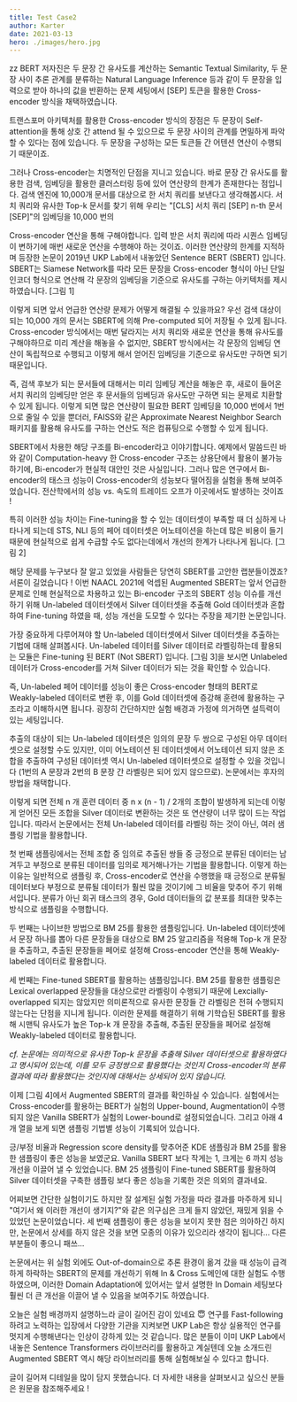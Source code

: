 ```yaml
---
title: Test Case2
author: Karter
date: 2021-03-13
hero: ./images/hero.jpg
---
```


zz BERT 저자진은 두 문장 간 유사도를 계산하는 Semantic Textual Similarity, 두 문장 사이 추론 관계를 분류하는 Natural Language Inference 등과 같이 두 문장을 입력으로 받아 하나의 값을 반환하는 문제 세팅에서 [SEP] 토큰을 활용한 Cross-encoder 방식을 채택하였습니다.

트랜스포머 아키텍처를 활용한 Cross-encoder 방식의 장점은 두 문장이 Self-attention을 통해 상호 간 attend 될 수 있으므로 두 문장 사이의 관계를 면밀하게 파악할 수 있다는 점에 있습니다. 두 문장을 구성하는 모든 토큰들 간 어텐션 연산이 수행되기 때문이죠.

그러나 Cross-encoder는 치명적인 단점을 지니고 있습니다. 바로 문장 간 유사도를 활용한 검색, 임베딩을 활용한 클러스터링 등에 있어 연산량의 한계가 존재한다는 점입니다. 검색 엔진에 10,000개 문서를 대상으로 한 서치 쿼리를 보낸다고 생각해봅시다. 서치 쿼리와 유사한 Top-k 문서를 찾기 위해 우리는 "[CLS] 서치 쿼리 [SEP] n-th 문서 [SEP]"의 임베딩을 10,000 번의 

Cross-encoder 연산을 통해 구해야합니다. 입력 받은 서치 쿼리에 따라 시퀀스 임베딩이 변하기에 매번 새로운 연산을 수행해야 하는 것이죠. 
이러한 연산량의 한계를 지적하며 등장한 논문이 2019년 UKP Lab에서 내놓았던 Sentence BERT (SBERT) 입니다. SBERT는 Siamese Network를 따라 모든 문장을 Cross-encoder 형식이 아닌 단일 인코더 형식으로 연산해 각 문장의 임베딩을 기준으로 유사도를 구하는 아키텍처를 제시하였습니다. [그림 1]

이렇게 되면 앞서 언급한 연산량 문제가 어떻게 해결될 수 있을까요? 우선 검색 대상이 되는 10,000 개의 문서는 SBERT에 의해 Pre-computed 되어 저장될 수 있게 됩니다. Cross-encoder 방식에서는 매번 달라지는 서치 쿼리와 새로운 연산을 통해 유사도를 구해야하므로 미리 계산을 해놓을 수 없지만, SBERT 방식에서는 각 문장의 임베딩 연산이 독립적으로 수행되고 이렇게 해서 얻어진 임베딩을 기준으로 유사도만 구하면 되기 때문입니다.

즉, 검색 후보가 되는 문서들에 대해서는 미리 임베딩 계산을 해놓은 후, 새로이 들어온 서치 쿼리의 임베딩만 얻은 후 문서들의 임베딩과 유사도만 구하면 되는 문제로 치환할 수 있게 됩니다. 이렇게 되면 많은 연산량이 필요한 BERT 임베딩을 10,000 번에서 1번으로 줄일 수 있을 뿐더러, FAISS와 같은 Approximate Nearest Neighbor Search 패키지를 활용해 유사도를 구하는 연산도 적은 컴퓨팅으로 수행할 수 있게 됩니다.

SBERT에서 차용한 해당 구조를 Bi-encoder라고 이야기합니다. 예제에서 말씀드린 바와 같이 Computation-heavy 한 Cross-encoder 구조는 상용단에서 활용이 불가능하기에, Bi-encoder가 현실적 대안인 것은 사실입니다. 그러나 많은 연구에서 Bi-encoder의 태스크 성능이 Cross-encoder의 성능보다 떨어짐을 실험을 통해 보여주었습니다. 전산학에서의 성능 vs. 속도의 트레이드 오프가 이곳에서도 발생하는 것이죠 !

특히 이러한 성능 차이는 Fine-tuning을 할 수 있는 데이터셋이 부족할 때 더 심하게 나타나게 되는데 STS, NLI 등의 페어 데이터셋은 어노테이션을 하는데 많은 비용이 들기 때문에 현실적으로 쉽게 수급할 수도 없다는데에서 개선의 한계가 나타나게 됩니다. [그림 2]

해당 문제를 누구보다 잘 알고 있었을 사람들은 당연히 SBERT를 고안한 랩분들이겠죠? 서론이 길었습니다 ! 이번 NAACL 2021에 억셉된 Augmented SBERT는 앞서 언급한 문제로 인해 현실적으로 차용하고 있는 Bi-encoder 구조의 SBERT 성능 이슈를 개선하기 위해 Un-labeled 데이터셋에서 Silver 데이터셋을 추출해 Gold 데이터셋과 혼합하여 Fine-tuning 하였을 때, 성능 개선을 도모할 수 있다는 주장을 제기한 논문입니다.

가장 중요하게 다루어져야 할 Un-labeled 데이터셋에서 Silver 데이터셋을 추출하는 기법에 대해 살펴봅시다. Un-labeled 데이터를 Silver 데이터로 라벨링하는데 활용되는 모듈은 Fine-tuning 된 BERT (Not SBERT) 입니다. [그림 3]을 보시면 Unlabeled 데이터가 Cross-encoder를 거쳐 Silver 데이터가 되는 것을 확인할 수 있습니다.

즉, Un-labeled 페어 데이터를 성능이 좋은 Cross-encoder 형태의 BERT로 Weakly-labeled 데이터로 변환 후, 이를 Gold 데이터셋에 증강해 훈련에 활용하는 구조라고 이해하시면 됩니다. 굉장히 간단하지만 실험 배경과 가정에 의거하면 설득력이 있는 세팅입니다.

추출의 대상이 되는 Un-labeled 데이터셋은 임의의 문장 두 쌍으로 구성된 아무 데이터셋으로 설정할 수도 있지만, 이미 어노테이션 된 데이터셋에서 어노테이션 되지 않은 조합을 추출하여 구성된 데이터셋 역시 Un-labeled 데이터셋으로 설정할 수 있을 것입니다 (1번의 A 문장과 2번의 B 문장 간 라벨링은 되어 있지 않으므로). 논문에서는 후자의 방법을 채택합니다.

이렇게 되면 전체 n 개 훈련 데이터 중 n x (n - 1) / 2개의 조합이 발생하게 되는데 이렇게 얻어진 모든 조합을 Silver 데이터로 변환하는 것은 또 연산량이 너무 많이 드는 작업입니다. 따라서 논문에서는 전체 Un-labeled 데이터를 라벨링 하는 것이 아닌, 여러 샘플링 기법을 활용합니다.

첫 번째 샘플링에서는 전체 조합 중 임의로 추출된 쌍들 중 긍정으로 분류된 데이터는 남겨두고 부정으로 분류된 데이터를 임의로 제거해나가는 기법을 활용합니다. 이렇게 하는 이유는 일반적으로 샘플링 후, Cross-encoder로 연산을 수행했을 때 긍정으로 분류될 데이터보다 부정으로 분류될 데이터가 훨씬 많을 것이기에 그 비율을 맞추어 주기 위해서입니다. 분류가 아닌 회귀 태스크의 경우, Gold 데이터들의 값 분포를 최대한 맞추는 방식으로 샘플링을 수행합니다.

두 번째는 나이브한 방법으로 BM 25를 활용한 샘플링입니다. Un-labeled 데이터셋에서 문장 하나를 뽑아 다른 문장들을 대상으로 BM 25 알고리즘을 적용해 Top-k 개 문장을 추출하고, 추출된 문장들을 페어로 설정해 Cross-encoder 연산을 통해 Weakly-labeled 데이터로 활용합니다.

세 번째는 Fine-tuned SBERT를 활용하는 샘플링입니다. BM 25를 활용한 샘플링은 Lexical overlapped 문장들을 대상으로만 라벨링이 수행되기 때문에 Lexcially-overlapped 되지는 않았지만 의미론적으로 유사한 문장들 간 라벨링은 전혀 수행되지 않는다는 단점을 지니게 됩니다. 이러한 문제를 해결하기 위해 기학습된 SBERT를 활용해 시맨틱 유사도가 높은 Top-k 개 문장을 추출해, 추출된 문장들을 페어로 설정해 Weakly-labeled 데이터로 활용합니다.

*cf. 논문에는 의미적으로 유사한 Top-k 문장을 추출해 Silver 데이터셋으로 활용하였다고 명시되어 있는데, 이를 모두 긍정쌍으로 활용했다는 것인지 Cross-encoder의 분류 결과에 따라 활용했다는 것인지에 대해서는 상세되어 있지 않습니다.*

이제 [그림 4]에서 Augmented SBERT의 결과를 확인하실 수 있습니다. 실험에서는 Cross-encoder를 활용하는 BERT가 실험의 Upper-bound, Augmentation이 수행되지 않은 Vanilla SBERT가 실험의 Lower-bound로 설정되었습니다. 그리고 아래 4개 열을 보게 되면 샘플링 기법별 성능이 기록되어 있습니다.

긍/부정 비율과 Regression score density를 맞추어준 KDE 샘플링과 BM 25를 활용한 샘플링이 좋은 성능을 보였군요. Vanilla SBERT 보다 작게는 1, 크게는 6 까지 성능 개선을 이끌어 낼 수 있었습니다. BM 25 샘플링이 Fine-tuned SBERT를 활용하여 Silver 데이터셋을 구축한 샘플링 보다 좋은 성능을 기록한 것은 의외의 결과네요.

어찌보면 간단한 실험이기도 하지만 잘 설계된 실험 가정을 따라 결과를 마주하게 되니 "여기서 왜 이러한 개선이 생기지?"와 같은 의구심은 크게 들지 않았던, 재밌게 읽을 수 있었던 논문이었습니다. 세 번째 샘플링이 좋은 성능을 보이지 못한 점은 의아하긴 하지만, 논문에서 상세를 하지 않은 것을 보면 모종의 이유가 있으리라 생각이 됩니다... 다른 부분들이 좋으니 패쓰...

논문에서는 위 실험 외에도 Out-of-domain으로 추론 환경이 옮겨 갔을 때 성능이 급격하게 하락하는 SBERT의 문제를 개선하기 위해 In & Cross 도메인에 대한 실험도 수행하였으며, 이러한 Domain Adaptation에 있어서는 앞서 설명한 In Domain 세팅보다 훨씬 더 큰 개선을 이끌어 낼 수 있음을 보여주기도 하였습니다.

오늘은 실험 배경까지 설명하느라 글이 길어진 감이 있네요 😇 연구를 Fast-following 하려고 노력하는 입장에서 다양한 기관을 지켜보면 UKP Lab은 항상 실용적인 연구를 멋지게 수행해낸다는 인상이 강하게 있는 것 같습니다. 많은 분들이 이미 UKP Lab에서 내놓은 Sentence Transformers 라이브러리를 활용하고 계실텐데 오늘 소개드린 Augmented SBERT 역시 해당 라이브러리를 통해 실험해보실 수 있다고 합니다.

글이 길어져 디테일을 많이 담지 못했습니다. 더 자세한 내용을 살펴보시고 싶으신 분들은 원문을 참조해주세요 !
